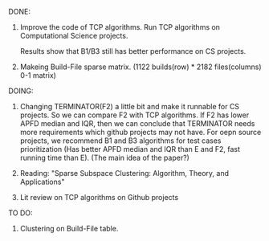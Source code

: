 DONE:
1. Improve the code of TCP algorithms. Run TCP algorithms on Computational Science projects.
   
   Results show that B1/B3 still has better performance on CS projects.
   
2. Makeing Build-File sparse matrix. (1122 builds(row) * 2182 files(columns) 0-1 matrix)


DOING:
1. Changing TERMINATOR(F2) a little bit and make it runnable for CS projects. So we can compare F2 with TCP algorithms. If F2 has lower
APFD median and IQR, then we can conclude that TERMINATOR needs more requirements which github projects may not have. For oepn source projects,
 we recommend B1 and B3 algorithms for test cases prioritization (Has better APFD median and IQR than E and F2, fast running time than E). 
 (The main idea of the paper?)

2. Reading: "Sparse Subspace Clustering: Algorithm, Theory, and Applications"

3. Lit review on TCP algorithms on Github projects

TO DO:
1. Clustering on Build-File table.
